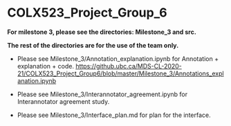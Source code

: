 # COLX523_Project_Group_6

**For milestone 3, please see the directories: Milestone_3 and src.**

**The rest of the directories are for the use of the team only.**

- Please see Milestone_3/Annotation_explanation.ipynb for Annotation + explanation + code. https://github.ubc.ca/MDS-CL-2020-21/COLX523_Project_Group6/blob/master/Milestone_3/Annotations_explanation.ipynb

- Please see Milestone_3/Interannotator_agreement.ipynb for Interannotator agreement study. 

- Please see Milestone_3/Interface_plan.md for plan for the interface.


